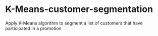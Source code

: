# K-Means-customer-segmentation
Apply K-Means algorithm to segment a list of customers that have participated in a promotion
